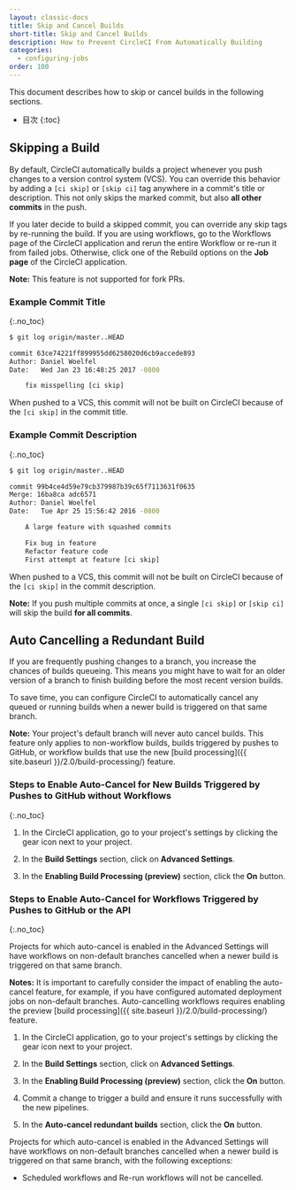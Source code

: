```yaml
---
layout: classic-docs
title: Skip and Cancel Builds
short-title: Skip and Cancel Builds
description: How to Prevent CircleCI From Automatically Building
categories:
  - configuring-jobs
order: 100
---
```

This document describes how to skip or cancel builds in the following sections.

- 目次
{:toc}

## Skipping a Build

By default, CircleCI automatically builds a project whenever you push changes to a version control system (VCS). You can override this behavior by adding a `[ci skip]` or `[skip ci]` tag anywhere in a commit's title or description. This not only skips the marked commit, but also **all other commits** in the push.

If you later decide to build a skipped commit, you can override any skip tags by re-running the build. If you are using workflows, go to the Workflows page of the CircleCI application and rerun the entire Workflow or re-run it from failed jobs. Otherwise, click one of the Rebuild options on the **Job page** of the CircleCI application.

**Note:** This feature is not supported for fork PRs.

### Example Commit Title
{:.no_toc}

```bash
$ git log origin/master..HEAD

commit 63ce74221ff899955dd6258020d6cb9accede893
Author: Daniel Woelfel
Date:   Wed Jan 23 16:48:25 2017 -0800

    fix misspelling [ci skip]
```

When pushed to a VCS, this commit will not be built on CircleCI because of the `[ci skip]` in the commit title.

### Example Commit Description
{:.no_toc}

```bash
$ git log origin/master..HEAD

commit 99b4ce4d59e79cb379987b39c65f7113631f0635
Merge: 16ba8ca adc6571
Author: Daniel Woelfel
Date:   Tue Apr 25 15:56:42 2016 -0800

    A large feature with squashed commits

    Fix bug in feature
    Refactor feature code
    First attempt at feature [ci skip]
```

When pushed to a VCS, this commit will not be built on CircleCI because of the `[ci skip]` in the commit description.

**Note:** If you push multiple commits at once, a single `[ci skip]` or `[skip ci]` will skip the build **for all commits**.

## Auto Cancelling a Redundant Build

If you are frequently pushing changes to a branch, you increase the chances of builds queueing. This means you might have to wait for an older version of a branch to finish building before the most recent version builds.

To save time, you can configure CircleCI to automatically cancel any queued or running builds when a newer build is triggered on that same branch.

**Note:** Your project's default branch will never auto cancel builds. This feature only applies to non-workflow builds, builds triggered by pushes to GitHub, or workflow builds that use the new [build processing]({{ site.baseurl }}/2.0/build-processing/) feature.

### Steps to Enable Auto-Cancel for New Builds Triggered by Pushes to GitHub without Workflows
{:.no_toc}

1. In the CircleCI application, go to your project's settings by clicking the gear icon next to your project.

2. In the **Build Settings** section, click on **Advanced Settings**.

3. In the **Enabling Build Processing (preview)** section, click the **On** button.

### Steps to Enable Auto-Cancel for Workflows Triggered by Pushes to GitHub or the API
{:.no_toc}

Projects for which auto-cancel is enabled in the Advanced Settings will have workflows on non-default branches cancelled when a newer build is triggered on that same branch.

**Notes:** It is important to carefully consider the impact of enabling the auto-cancel feature, for example, if you have configured automated deployment jobs on non-default branches. Auto-cancelling workflows requires enabling the preview [build processing]({{ site.baseurl }}/2.0/build-processing/) feature.

1. In the CircleCI application, go to your project's settings by clicking the gear icon next to your project.

2. In the **Build Settings** section, click on **Advanced Settings**.

3. In the **Enabling Build Processing (preview)** section, click the **On** button.

4. Commit a change to trigger a build and ensure it runs successfully with the new pipelines.

5. In the **Auto-cancel redundant builds** section, click the **On** button.

Projects for which auto-cancel is enabled in the Advanced Settings will have workflows on non-default branches cancelled when a newer build is triggered on that same branch, with the following exceptions:

- Scheduled workflows and Re-run workflows will not be cancelled.